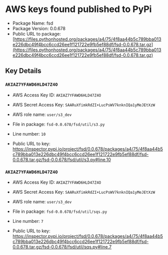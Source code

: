 # AWS keys found published to PyPi

* Package Name: fsd
* Package Version: 0.0.678
* Public URL to package: [https://files.pythonhosted.org/packages/a4/75/4f8aa44b5c789bba013e226dbc49f4bcc6ccd26ee1f121722e9fb5ef88df/fsd-0.0.678.tar.gz](https://files.pythonhosted.org/packages/a4/75/4f8aa44b5c789bba013e226dbc49f4bcc6ccd26ee1f121722e9fb5ef88df/fsd-0.0.678.tar.gz)

## Key Details

### `AKIAZ7YFAWD6HLD47Z4O`

* AWS Access Key ID: `AKIAZ7YFAWD6HLD47Z4O`
* AWS Secret Access Key: `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` 
* AWS role name: `user/s3_dev`
* File in package: `fsd-0.0.678/fsd/util/s3.py`
* Line number: `10`

* Public URL to key: https://inspector.pypi.io/project/fsd/0.0.678/packages/a4/75/4f8aa44b5c789bba013e226dbc49f4bcc6ccd26ee1f121722e9fb5ef88df/fsd-0.0.678.tar.gz/fsd-0.0.678/fsd/util/s3.py#line.10



### `AKIAZ7YFAWD6HLD47Z4O`

* AWS Access Key ID: `AKIAZ7YFAWD6HLD47Z4O`
* AWS Secret Access Key: `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` 
* AWS role name: `user/s3_dev`
* File in package: `fsd-0.0.678/fsd/util/sqs.py`
* Line number: `7`

* Public URL to key: https://inspector.pypi.io/project/fsd/0.0.678/packages/a4/75/4f8aa44b5c789bba013e226dbc49f4bcc6ccd26ee1f121722e9fb5ef88df/fsd-0.0.678.tar.gz/fsd-0.0.678/fsd/util/sqs.py#line.7


